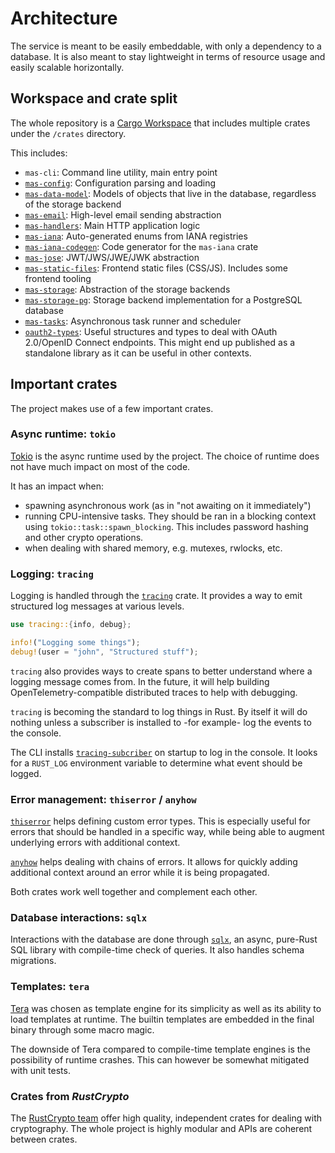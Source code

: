 # Architecture

The service is meant to be easily embeddable, with only a dependency to a database.
It is also meant to stay lightweight in terms of resource usage and easily scalable horizontally.

## Workspace and crate split

The whole repository is a [Cargo Workspace](https://doc.rust-lang.org/book/ch14-03-cargo-workspaces.html) that includes multiple crates under the `/crates` directory.

This includes:

 - `mas-cli`: Command line utility, main entry point
 - [`mas-config`][mas-config]: Configuration parsing and loading
 - [`mas-data-model`][mas-data-model]: Models of objects that live in the database, regardless of the storage backend
 - [`mas-email`][mas-email]: High-level email sending abstraction
 - [`mas-handlers`][mas-handlers]: Main HTTP application logic
 - [`mas-iana`][mas-iana]: Auto-generated enums from IANA registries
 - [`mas-iana-codegen`][mas-iana-codegen]: Code generator for the `mas-iana` crate
 - [`mas-jose`][mas-jose]: JWT/JWS/JWE/JWK abstraction
 - [`mas-static-files`][mas-static-files]: Frontend static files (CSS/JS). Includes some frontend tooling
 - [`mas-storage`][mas-storage]: Abstraction of the storage backends
 - [`mas-storage-pg`][mas-storage-pg]: Storage backend implementation for a PostgreSQL database
 - [`mas-tasks`][mas-tasks]: Asynchronous task runner and scheduler
 - [`oauth2-types`][oauth2-types]: Useful structures and types to deal with OAuth 2.0/OpenID Connect endpoints. This might end up published as a standalone library as it can be useful in other contexts.

[mas-config]: ../rustdoc/mas_config/index.html
[mas-data-model]: ../rustdoc/mas_data_model/index.html
[mas-email]: ../rustdoc/mas_email/index.html
[mas-handlers]: ../rustdoc/mas_handlers/index.html
[mas-iana]: ../rustdoc/mas_iana/index.html
[mas-iana-codegen]: ../rustdoc/mas_iana_codegen/index.html
[mas-jose]: ../rustdoc/mas_jose/index.html
[mas-static-files]: ../rustdoc/mas_static_files/index.html
[mas-storage]: ../rustdoc/mas_storage/index.html
[mas-storage-pg]: ../rustdoc/mas_storage/index.html
[mas-tasks]: ../rustdoc/mas_tasks/index.html
[oauth2-types]: ../rustdoc/oauth2_types/index.html

## Important crates

The project makes use of a few important crates.

### Async runtime: `tokio`

[Tokio](https://tokio.rs/) is the async runtime used by the project.
The choice of runtime does not have much impact on most of the code.

It has an impact when:

 - spawning asynchronous work (as in "not awaiting on it immediately")
 - running CPU-intensive tasks. They should be ran in a blocking context using `tokio::task::spawn_blocking`. This includes password hashing and other crypto operations.
 - when dealing with shared memory, e.g. mutexes, rwlocks, etc.

### Logging: `tracing`

Logging is handled through the [`tracing`](https://docs.rs/tracing/*/tracing/) crate.
It provides a way to emit structured log messages at various levels.

```rust
use tracing::{info, debug};

info!("Logging some things");
debug!(user = "john", "Structured stuff");
```

`tracing` also provides ways to create spans to better understand where a logging message comes from.
In the future, it will help building OpenTelemetry-compatible distributed traces to help with debugging.

`tracing` is becoming the standard to log things in Rust.
By itself it will do nothing unless a subscriber is installed to -for example- log the events to the console.

The CLI installs [`tracing-subcriber`](https://docs.rs/tracing-subscriber/*/tracing_subscriber/) on startup to log in the console.
It looks for a `RUST_LOG` environment variable to determine what event should be logged.

### Error management: `thiserror` / `anyhow`

[`thiserror`](https://docs.rs/thiserror/*/thiserror/) helps defining custom error types.
This is especially useful for errors that should be handled in a specific way, while being able to augment underlying errors with additional context.

[`anyhow`](https://docs.rs/anyhow/*/anyhow/) helps dealing with chains of errors.
It allows for quickly adding additional context around an error while it is being propagated.

Both crates work well together and complement each other.

### Database interactions: `sqlx`

Interactions with the database are done through [`sqlx`](https://github.com/launchbadge/sqlx), an async, pure-Rust SQL library with compile-time check of queries.
It also handles schema migrations.

### Templates: `tera`

[Tera](https://tera.netlify.app/) was chosen as template engine for its simplicity as well as its ability to load templates at runtime.
The builtin templates are embedded in the final binary through some macro magic.

The downside of Tera compared to compile-time template engines is the possibility of runtime crashes.
This can however be somewhat mitigated with unit tests.

### Crates from *RustCrypto*

The [RustCrypto team](https://github.com/RustCrypto) offer high quality, independent crates for dealing with cryptography.
The whole project is highly modular and APIs are coherent between crates.
